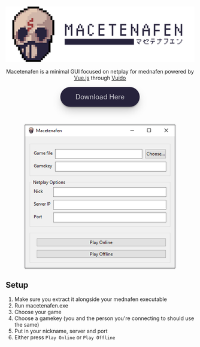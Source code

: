 <p align="center">
    <img src="header.png">
</p>

<p align="center">
Macetenafen is a minimal GUI focused on netplay for mednafen powered by 
<a href="https://vuejs.org/">Vue.js</a> through <a href="https://vuido.mimec.org/">Vuido</a>
</p>
<p align="center">
    <a href="https://github.com/fabricioanciaes/macetenafen/releases"
    style="
    background-color:#27233c;
    padding: 1rem;
    margin:1rem 1rem 3rem 1rem;
    display:block;
    width:100%;
    max-width:180px;
    box-shadow: 0 12px 24px -4px rgba(0,0,0,0.25), 0 4px 5px -3px rgba(0,0,0,0.5);
    border-radius:50px;
    font-size:18px;
    text-transform:Capitalize;
    color: rgba(255,255,255,0.8);
    text-decoration:none;
    ">
    Download here</a>
</p>

<p align="center">
    <img src="macetenafen-gui.png">
</p>

## Setup

1. Make sure you extract it alongside your mednafen executable
1. Run macetenafen.exe
1. Choose your game
1. Choose a gamekey (you and the person you're connecting to should use the same) 
1. Put in your nickname, server and port
1. Either press `Play Online` or `Play Offline`
